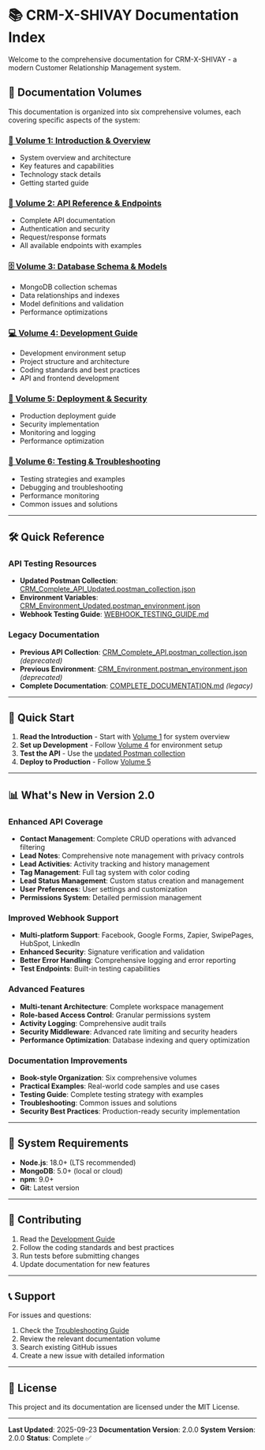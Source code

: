 # 📚 CRM-X-SHIVAY Documentation Index

Welcome to the comprehensive documentation for CRM-X-SHIVAY - a modern Customer Relationship Management system.

## 📖 Documentation Volumes

This documentation is organized into six comprehensive volumes, each covering specific aspects of the system:

### [📌 Volume 1: Introduction & Overview](./01-INTRODUCTION.md)

- System overview and architecture
- Key features and capabilities
- Technology stack details
- Getting started guide

### [🔌 Volume 2: API Reference & Endpoints](./02-API-REFERENCE.md)

- Complete API documentation
- Authentication and security
- Request/response formats
- All available endpoints with examples

### [🗄️ Volume 3: Database Schema & Models](./03-DATABASE-SCHEMA.md)

- MongoDB collection schemas
- Data relationships and indexes
- Model definitions and validation
- Performance optimizations

### [💻 Volume 4: Development Guide](./04-DEVELOPMENT-GUIDE.md)

- Development environment setup
- Project structure and architecture
- Coding standards and best practices
- API and frontend development

### [🚀 Volume 5: Deployment & Security](./05-DEPLOYMENT-SECURITY.md)

- Production deployment guide
- Security implementation
- Monitoring and logging
- Performance optimization

### [🧪 Volume 6: Testing & Troubleshooting](./06-TESTING-TROUBLESHOOTING.md)

- Testing strategies and examples
- Debugging and troubleshooting
- Performance monitoring
- Common issues and solutions

---

## 🛠️ Quick Reference

### API Testing Resources

- **Updated Postman Collection**: [CRM_Complete_API_Updated.postman_collection.json](./CRM_Complete_API_Updated.postman_collection.json)
- **Environment Variables**: [CRM_Environment_Updated.postman_environment.json](./CRM_Environment_Updated.postman_environment.json)
- **Webhook Testing Guide**: [WEBHOOK_TESTING_GUIDE.md](./WEBHOOK_TESTING_GUIDE.md)

### Legacy Documentation

- **Previous API Collection**: [CRM_Complete_API.postman_collection.json](./CRM_Complete_API.postman_collection.json) _(deprecated)_
- **Previous Environment**: [CRM_Environment.postman_environment.json](./CRM_Environment.postman_environment.json) _(deprecated)_
- **Complete Documentation**: [COMPLETE_DOCUMENTATION.md](./COMPLETE_DOCUMENTATION.md) _(legacy)_

---

## 🚀 Quick Start

1. **Read the Introduction** - Start with [Volume 1](./01-INTRODUCTION.md) for system overview
2. **Set up Development** - Follow [Volume 4](./04-DEVELOPMENT-GUIDE.md) for environment setup
3. **Test the API** - Use the [updated Postman collection](./CRM_Complete_API_Updated.postman_collection.json)
4. **Deploy to Production** - Follow [Volume 5](./05-DEPLOYMENT-SECURITY.md)

---

## 📊 What's New in Version 2.0

### Enhanced API Coverage

- **Contact Management**: Complete CRUD operations with advanced filtering
- **Lead Notes**: Comprehensive note management with privacy controls
- **Lead Activities**: Activity tracking and history management
- **Tag Management**: Full tag system with color coding
- **Lead Status Management**: Custom status creation and management
- **User Preferences**: User settings and customization
- **Permissions System**: Detailed permission management

### Improved Webhook Support

- **Multi-platform Support**: Facebook, Google Forms, Zapier, SwipePages, HubSpot, LinkedIn
- **Enhanced Security**: Signature verification and validation
- **Better Error Handling**: Comprehensive logging and error reporting
- **Test Endpoints**: Built-in testing capabilities

### Advanced Features

- **Multi-tenant Architecture**: Complete workspace management
- **Role-based Access Control**: Granular permissions system
- **Activity Logging**: Comprehensive audit trails
- **Security Middleware**: Advanced rate limiting and security headers
- **Performance Optimization**: Database indexing and query optimization

### Documentation Improvements

- **Book-style Organization**: Six comprehensive volumes
- **Practical Examples**: Real-world code samples and use cases
- **Testing Guide**: Complete testing strategy with examples
- **Troubleshooting**: Common issues and solutions
- **Security Best Practices**: Production-ready security implementation

---

## 🔧 System Requirements

- **Node.js**: 18.0+ (LTS recommended)
- **MongoDB**: 5.0+ (local or cloud)
- **npm**: 9.0+
- **Git**: Latest version

---

## 🤝 Contributing

1. Read the [Development Guide](./04-DEVELOPMENT-GUIDE.md)
2. Follow the coding standards and best practices
3. Run tests before submitting changes
4. Update documentation for new features

---

## 📞 Support

For issues and questions:

1. Check the [Troubleshooting Guide](./06-TESTING-TROUBLESHOOTING.md)
2. Review the relevant documentation volume
3. Search existing GitHub issues
4. Create a new issue with detailed information

---

## 📝 License

This project and its documentation are licensed under the MIT License.

---

**Last Updated**: 2025-09-23
**Documentation Version**: 2.0.0
**System Version**: 2.0.0
**Status**: Complete ✅
